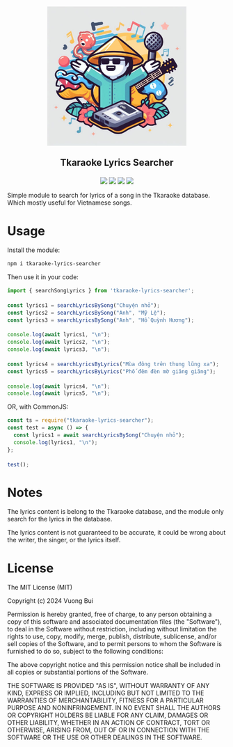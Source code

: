 
<h2 align="center">
  <img src="logo.jpeg" alt="I love karaoke" width="320" height="320">

  Tkaraoke Lyrics Searcher
</h2>

<p align="center">
	<a href="https://opensource.org/licenses/MIT"><img src="https://img.shields.io/badge/License-MIT-yellow.svg"></a>
  <a href="https://www.npmjs.com/package/tkaraoke-lyrics-searcher"><img src="https://badge.fury.io/js/tkaraoke-lyrics-searcher.svg"></a>
	<a href="https://github.com/vuon9/tkaraoke-lyrics-searcher/issues"><img src="https://img.shields.io/github/issues/vuon9/tkaraoke-lyrics-searcher?colorA=363a4f&colorB=f5a97f"></a>
	<a href="https://github.com/vuon9/tkaraoke-lyrics-searcher/contributors"><img src="https://img.shields.io/github/contributors/vuon9/tkaraoke-lyrics-searcher?colorA=363a4f&colorB=a6da95"></a>

</p>

Simple module to search for lyrics of a song in the Tkaraoke database. Which mostly useful for Vietnamese songs.

# Usage

Install the module:

```bash
npm i tkaraoke-lyrics-searcher
```

Then use it in your code:

```js
import { searchSongLyrics } from 'tkaraoke-lyrics-searcher';

const lyrics1 = searchLyricsBySong("Chuyện nhỏ");
const lyrics2 = searchLyricsBySong("Anh", "Mỹ Lệ");
const lyrics3 = searchLyricsBySong("Anh", "Hồ Quỳnh Hương");

console.log(await lyrics1, "\n");
console.log(await lyrics2, "\n");
console.log(await lyrics3, "\n");

const lyrics4 = searchLyricsByLyrics("Mùa đông trên thung lũng xa");
const lyrics5 = searchLyricsByLyrics("Phố đêm đèn mờ giăng giăng");

console.log(await lyrics4, "\n");
console.log(await lyrics5, "\n");
```

OR, with CommonJS:

```js
const ts = require("tkaraoke-lyrics-searcher");
const test = async () => {
  const lyrics1 = await searchLyricsBySong("Chuyện nhỏ");
  console.log(lyrics1, "\n");
};

test();
```

# Notes

The lyrics content is belong to the Tkaraoke database, and the module only search for the lyrics in the database.

The lyrics content is not guaranteed to be accurate, it could be wrong about the writer, the singer, or the lyrics itself.

# License

The MIT License (MIT)

Copyright (c) 2024 Vuong Bui

Permission is hereby granted, free of charge, to any person obtaining a copy
of this software and associated documentation files (the "Software"), to deal
in the Software without restriction, including without limitation the rights
to use, copy, modify, merge, publish, distribute, sublicense, and/or sell
copies of the Software, and to permit persons to whom the Software is
furnished to do so, subject to the following conditions:

The above copyright notice and this permission notice shall be included in
all copies or substantial portions of the Software.

THE SOFTWARE IS PROVIDED "AS IS", WITHOUT WARRANTY OF ANY KIND, EXPRESS OR
IMPLIED, INCLUDING BUT NOT LIMITED TO THE WARRANTIES OF MERCHANTABILITY,
FITNESS FOR A PARTICULAR PURPOSE AND NONINFRINGEMENT. IN NO EVENT SHALL THE
AUTHORS OR COPYRIGHT HOLDERS BE LIABLE FOR ANY CLAIM, DAMAGES OR OTHER
LIABILITY, WHETHER IN AN ACTION OF CONTRACT, TORT OR OTHERWISE, ARISING FROM,
OUT OF OR IN CONNECTION WITH THE SOFTWARE OR THE USE OR OTHER DEALINGS IN
THE SOFTWARE.
